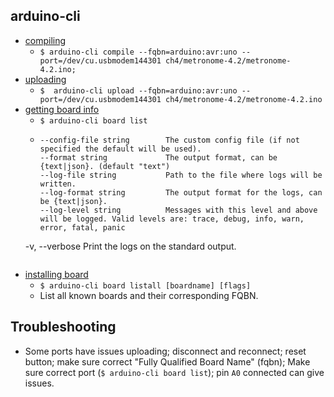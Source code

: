 ## arduino-cli
- [compiling](https://arduino.github.io/arduino-cli/latest/commands/arduino-cli_compile/)
    - `$ arduino-cli compile --fqbn=arduino:avr:uno --port=/dev/cu.usbmodem144301 ch4/metronome-4.2/metronome-4.2.ino;`
- [uploading](https://arduino.github.io/arduino-cli/latest/commands/arduino-cli_upload/)
    - `$  arduino-cli upload --fqbn=arduino:avr:uno --port=/dev/cu.usbmodem144301 ch4/metronome-4.2/metronome-4.2.ino`
- [getting board info](https://arduino.github.io/arduino-cli/latest/commands/arduino-cli_board/)
    - `$ arduino-cli board list`
    - ```--additional-urls strings   Comma-separated list of additional URLs for the Boards Manager.
      --config-file string        The custom config file (if not specified the default will be used).
      --format string             The output format, can be {text|json}. (default "text")
      --log-file string           Path to the file where logs will be written.
      --log-format string         The output format for the logs, can be {text|json}.
      --log-level string          Messages with this level and above will be logged. Valid levels are: trace, debug, info, warn, error, fatal, panic
  -v, --verbose                   Print the logs on the standard output.
  ```
- [installing board](https://arduino.github.io/arduino-cli/latest/commands/arduino-cli_board_listall/)
    - `$ arduino-cli board listall [boardname] [flags]`
    - List all known boards and their corresponding FQBN.

## Troubleshooting
- Some ports have issues uploading; disconnect and reconnect; reset button; make sure correct "Fully Qualified Board Name" (fqbn); Make sure correct port (`$ arduino-cli board list`); pin `A0` connected can give issues.